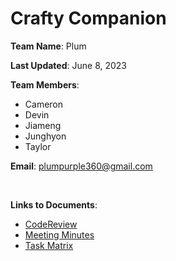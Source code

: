 # Crafty Companion


__Team Name__: Plum

__Last Updated__: June 8, 2023

__Team Members__:
* Cameron 
* Devin 
* Jiameng 
* Junghyon 
* Taylor

__Email__: plumpurple360@gmail.com

<br>

__Links to Documents__:

* [CodeReview](https://github.com/jawit-uw-edu/plum-blessed-repository/blob/main/ReadMeForReview.MD)
* [Meeting Minutes](https://github.com/jawit-uw-edu/plum-blessed-repository/blob/a8cc699ee049400639e6896535900860817ff5bc/Weekly%20Reports/Team%20Plum%20Meeting%20Minutes.pdf)
* [Task Matrix](https://github.com/jawit-uw-edu/plum-blessed-repository/blob/b14bb56772ef09f7735f99829145dd5976a8204d/Weekly%20Reports/Team%20Plum%20Task%20Matrix.pdf)
